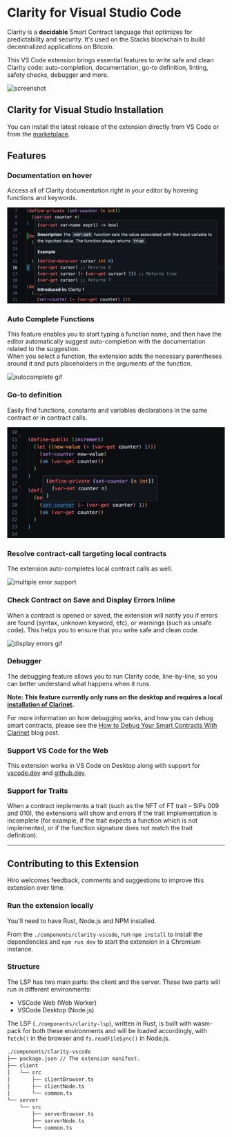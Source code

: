 # Clarity for Visual Studio Code

Clarity is a **decidable** Smart Contract language that optimizes for predictability and security. It's used on the Stacks blockchain to build decentralized applications on Bitcoin.

This VS Code extension brings essential features to write safe and clean Clarity code: auto-completion, documentation, go-to definition, linting, safety checks, debugger and more.

![screenshot](https://raw.githubusercontent.com/hirosystems/clarinet/develop/components/clarity-vscode/docs/images/screenshot.png)

## Clarity for Visual Studio Installation

You can install the latest release of the extension directly from VS Code or from the [marketplace](https://marketplace.visualstudio.com/items?itemName=hirosystems.clarity-lsp).

## Features

### Documentation on hover

Access all of Clarity documentation right in your editor by hovering functions and keywords.

![documentation screenshot](https://raw.githubusercontent.com/hirosystems/clarinet/develop/components/clarity-vscode/docs/images/documentation.png)

### Auto Complete Functions

This feature enables you to start typing a function name, and then have the editor automatically suggest auto-completion with the documentation related to the suggestion.  
When you select a function, the extension adds the necessary parentheses around it and puts placeholders in the arguments of the function.

![autocomplete gif](https://raw.githubusercontent.com/hirosystems/clarinet/develop/components/clarity-vscode/docs/images/autocomplete.gif)

### Go-to definition

Easily find functions, constants and variables declarations in the same contract or in contract calls.

![go-to definition screenshot](https://raw.githubusercontent.com/hirosystems/clarinet/develop/components/clarity-vscode/docs/images/go-to-definition.png)

### Resolve contract-call targeting local contracts

The extension auto-completes local contract calls as well.

![multiple error support](https://raw.githubusercontent.com/hirosystems/clarinet/develop/components/clarity-vscode/docs/images/multicontract.gif)

### Check Contract on Save and Display Errors Inline

When a contract is opened or saved, the extension will notify you if errors are found (syntax, unknown keyword, etc), or warnings (such as unsafe code). This helps you to ensure that you write safe and clean code.

![display errors gif](https://raw.githubusercontent.com/hirosystems/clarinet/develop/components/clarity-vscode/docs/images/errors.gif)

### Debugger

The debugging feature allows you to run Clarity code, line-by-line, so you can better understand what happens when it runs.

**Note: This feature currently only runs on the desktop and requires a local [installation of Clarinet](https://github.com/stx-labs/clarinet#installation).**

For more information on how debugging works, and how you can debug smart contracts, please see the [How to Debug Your Smart Contracts With Clarinet](https://www.hiro.so/blog/how-to-debug-your-smart-contracts-with-clarinet) blog post.

### Support VS Code for the Web

This extension works in VS Code on Desktop along with support for [vscode.dev](https://vscode.dev/) and [github.dev](https://github.dev/).

### Support for Traits

When a contract implements a trait (such as the NFT of FT trait – SIPs 009 and 010), the extensions will show and errors if the trait implementation is incomplete (for example, if the trait expects a function which is not implemented, or if the function signature does not match the trait definition).

---

## Contributing to this Extension

Hiro welcomes feedback, comments and suggestions to improve this extension over time.

### Run the extension locally

You'll need to have Rust, Node.js and NPM installed.

From the `./components/clarity-vscode`, run `npm install` to install the dependencies and `npm run dev` to start the extension in a Chromium instance.

### Structure

The LSP has two main parts: the client and the server.
These two parts will run in different environments:

- VSCode Web (Web Worker)
- VSCode Desktop (Node.js)

The LSP (`./components/clarity-lsp`), written in Rust, is built with wasm-pack for both these environments and will be loaded accordingly, with `fetch()` in the browser and `fs.readFileSync()` in Node.js.

```
./components/clarity-vscode
├── package.json // The extension manifest.
├── client
│   └── src
│       ├── clientBrowser.ts
│       ├── clientNode.ts
│       └── common.ts
└── server
    └── src
        ├── serverBrowser.ts
        ├── serverNode.ts
        └── common.ts
```
